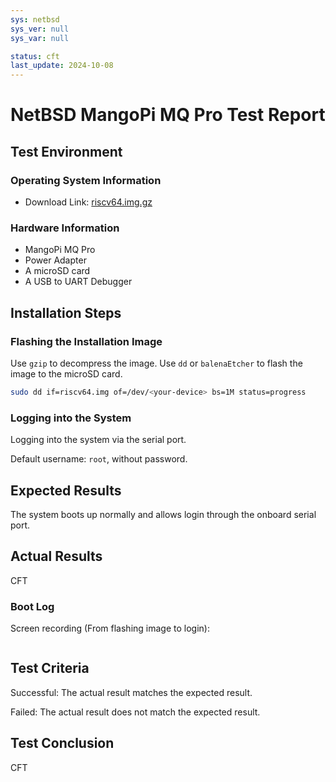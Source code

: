 ```yaml
---
sys: netbsd
sys_ver: null
sys_var: null

status: cft
last_update: 2024-10-08
---
```


# NetBSD MangoPi MQ Pro Test Report

## Test Environment

### Operating System Information

- Download Link: [riscv64.img.gz](https://nyftp.netbsd.org/pub/NetBSD-daily/HEAD/latest/riscv-riscv64/binary/gzimg/)

### Hardware Information

- MangoPi MQ Pro
- Power Adapter
- A microSD card
- A USB to UART Debugger

## Installation Steps

### Flashing the Installation Image

Use `gzip` to decompress the image.
Use `dd` or `balenaEtcher` to flash the image to the microSD card.

```bash
sudo dd if=riscv64.img of=/dev/<your-device> bs=1M status=progress
```

### Logging into the System

Logging into the system via the serial port.

Default username: `root`, without password.

## Expected Results

The system boots up normally and allows login through the onboard serial port.

## Actual Results

CFT

### Boot Log

Screen recording (From flashing image to login):

```log
```

## Test Criteria

Successful: The actual result matches the expected result.

Failed: The actual result does not match the expected result.

## Test Conclusion

CFT

